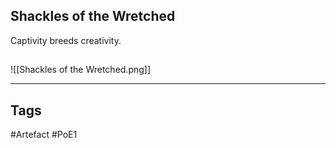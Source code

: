 ## Shackles of the Wretched
Captivity breeds creativity.
##
![[Shackles of the Wretched.png]]

---
## Tags
#Artefact
#PoE1